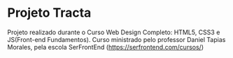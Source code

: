 # Projeto Tracta
 Projeto realizado durante o Curso Web Design Completo: HTML5, CSS3 e JS(Front-end Fundamentos). 
 Curso ministrado pelo professor Daniel Tapias Morales, pela escola SerFrontEnd (https://serfrontend.com/cursos/)
